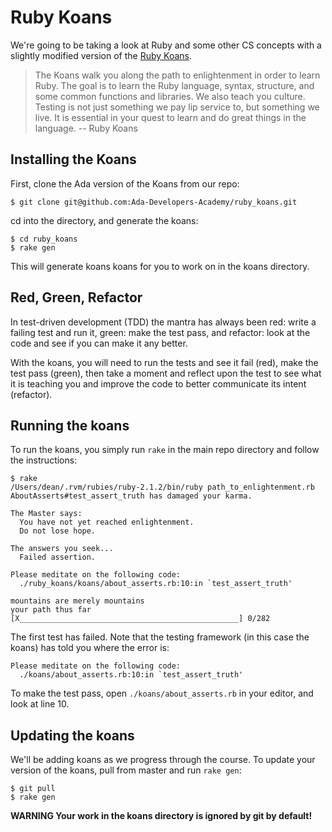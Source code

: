 # Ruby Koans

We're going to be taking a look at Ruby and some other CS concepts
with a slightly modified version of the
[Ruby Koans](http://rubykoans.com/).

> The Koans walk you along the path to enlightenment in order to learn Ruby. The goal is to learn the Ruby language, syntax, structure, and some common functions and libraries. We also teach you culture. Testing is not just something we pay lip service to, but something we live. It is essential in your quest to learn and do great things in the language. -- Ruby Koans

## Installing the Koans

First, clone the Ada version of the Koans from our repo:

```
$ git clone git@github.com:Ada-Developers-Academy/ruby_koans.git
```

cd into the directory, and generate the koans:

```
$ cd ruby_koans
$ rake gen
```

This will generate koans koans for you to work on in the koans
directory.

## Red, Green, Refactor

In test-driven development (TDD) the mantra has always been red: write
a failing test and run it, green: make the test pass, and refactor:
look at the code and see if you can make it any better.

With the koans, you will need to run the tests and see it fail (red),
make the test pass (green), then take a moment and reflect upon the
test to see what it is teaching you and improve the code to better
communicate its intent (refactor).

## Running the koans

To run the koans, you simply run ```rake``` in the main repo directory
and follow the instructions:

```
$ rake
/Users/dean/.rvm/rubies/ruby-2.1.2/bin/ruby path_to_enlightenment.rb
AboutAsserts#test_assert_truth has damaged your karma.

The Master says:
  You have not yet reached enlightenment.
  Do not lose hope.

The answers you seek...
  Failed assertion.

Please meditate on the following code:
  ./ruby_koans/koans/about_asserts.rb:10:in `test_assert_truth'

mountains are merely mountains
your path thus far [X_________________________________________________] 0/282
```

The first test has failed. Note that the testing framework (in this
case the koans) has told you where the error is:

```
Please meditate on the following code:
  ./koans/about_asserts.rb:10:in `test_assert_truth'
```

To make the test pass, open ```./koans/about_asserts.rb``` in your
editor, and look at line 10.

## Updating the koans

We'll be adding koans as we progress through the course. To update
your version of the koans, pull from master and run ```rake gen```:

```
$ git pull
$ rake gen
```

**WARNING Your work in the koans directory is ignored by git by default!**

